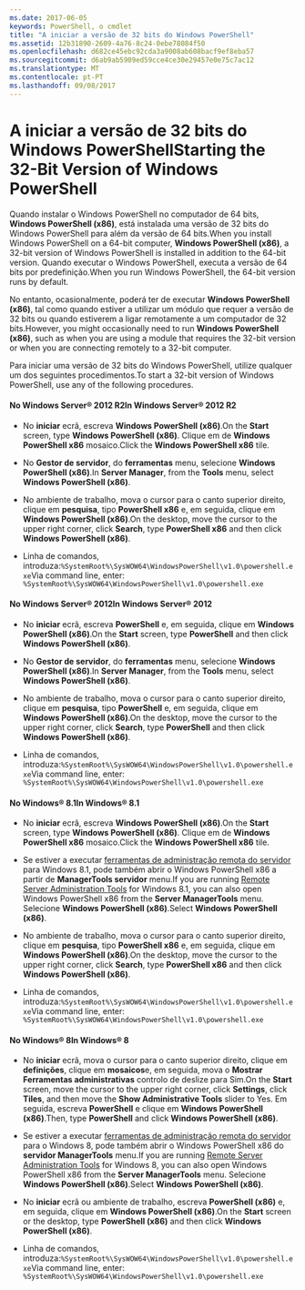 ```yaml
---
ms.date: 2017-06-05
keywords: PowerShell, o cmdlet
title: "A iniciar a versão de 32 bits do Windows PowerShell"
ms.assetid: 12b31890-2609-4a76-8c24-0ebe78084f50
ms.openlocfilehash: d682ce45ebc92cda3a9008ab608bacf9ef8eba57
ms.sourcegitcommit: d6ab9ab5909ed59cce4ce30e29457e0e75c7ac12
ms.translationtype: MT
ms.contentlocale: pt-PT
ms.lasthandoff: 09/08/2017
---
```

# <a name="starting-the-32-bit-version-of-windows-powershell"></a><span data-ttu-id="d4f40-103">A iniciar a versão de 32 bits do Windows PowerShell</span><span class="sxs-lookup"><span data-stu-id="d4f40-103">Starting the 32-Bit Version of Windows PowerShell</span></span>
<span data-ttu-id="d4f40-104">Quando instalar o Windows PowerShell no computador de 64 bits, **Windows PowerShell (x86)**, está instalada uma versão de 32 bits do Windows PowerShell para além da versão de 64 bits.</span><span class="sxs-lookup"><span data-stu-id="d4f40-104">When you install Windows PowerShell on a 64-bit computer, **Windows PowerShell (x86)**, a 32-bit version of Windows PowerShell is installed in addition to the 64-bit version.</span></span> <span data-ttu-id="d4f40-105">Quando executar o Windows PowerShell, executa a versão de 64 bits por predefinição.</span><span class="sxs-lookup"><span data-stu-id="d4f40-105">When you run Windows PowerShell, the 64-bit version runs by default.</span></span>

<span data-ttu-id="d4f40-106">No entanto, ocasionalmente, poderá ter de executar **Windows PowerShell (x86)**, tal como quando estiver a utilizar um módulo que requer a versão de 32 bits ou quando estiverem a ligar remotamente a um computador de 32 bits.</span><span class="sxs-lookup"><span data-stu-id="d4f40-106">However, you might occasionally need to run **Windows PowerShell (x86)**, such as when you are using a module that requires the 32-bit version or when you are connecting remotely to a 32-bit computer.</span></span>

<span data-ttu-id="d4f40-107">Para iniciar uma versão de 32 bits do Windows PowerShell, utilize qualquer um dos seguintes procedimentos.</span><span class="sxs-lookup"><span data-stu-id="d4f40-107">To start a 32-bit version of Windows PowerShell, use any of the following procedures.</span></span>

#### <a name="in-windows-server-2012-r2"></a><span data-ttu-id="d4f40-108">No Windows Server® 2012 R2</span><span class="sxs-lookup"><span data-stu-id="d4f40-108">In Windows Server® 2012 R2</span></span>

- <span data-ttu-id="d4f40-109">No **iniciar** ecrã, escreva **Windows PowerShell (x86)**.</span><span class="sxs-lookup"><span data-stu-id="d4f40-109">On the **Start** screen, type **Windows PowerShell (x86)**.</span></span> <span data-ttu-id="d4f40-110">Clique em de **Windows PowerShell x86** mosaico.</span><span class="sxs-lookup"><span data-stu-id="d4f40-110">Click the **Windows PowerShell x86** tile.</span></span>

- <span data-ttu-id="d4f40-111">No **Gestor de servidor**, do **ferramentas** menu, selecione **Windows PowerShell (x86)**.</span><span class="sxs-lookup"><span data-stu-id="d4f40-111">In **Server Manager**, from the **Tools** menu, select **Windows PowerShell (x86)**.</span></span>

- <span data-ttu-id="d4f40-112">No ambiente de trabalho, mova o cursor para o canto superior direito, clique em **pesquisa**, tipo **PowerShell x86** e, em seguida, clique em **Windows PowerShell (x86)**.</span><span class="sxs-lookup"><span data-stu-id="d4f40-112">On the desktop, move the cursor to the upper right corner, click **Search**, type **PowerShell x86** and then click **Windows PowerShell (x86)**.</span></span>

- <span data-ttu-id="d4f40-113">Linha de comandos, introduza:`%SystemRoot%\SysWOW64\WindowsPowerShell\v1.0\powershell.exe`</span><span class="sxs-lookup"><span data-stu-id="d4f40-113">Via command line, enter: `%SystemRoot%\SysWOW64\WindowsPowerShell\v1.0\powershell.exe`</span></span>

#### <a name="in-windows-server-2012"></a><span data-ttu-id="d4f40-114">No Windows Server® 2012</span><span class="sxs-lookup"><span data-stu-id="d4f40-114">In Windows Server® 2012</span></span>

- <span data-ttu-id="d4f40-115">No **iniciar** ecrã, escreva **PowerShell** e, em seguida, clique em **Windows PowerShell (x86)**.</span><span class="sxs-lookup"><span data-stu-id="d4f40-115">On the **Start** screen, type **PowerShell** and then click **Windows PowerShell (x86)**.</span></span>

- <span data-ttu-id="d4f40-116">No **Gestor de servidor**, do **ferramentas** menu, selecione **Windows PowerShell (x86)**.</span><span class="sxs-lookup"><span data-stu-id="d4f40-116">In **Server Manager**, from the **Tools** menu, select **Windows PowerShell (x86)**.</span></span>

- <span data-ttu-id="d4f40-117">No ambiente de trabalho, mova o cursor para o canto superior direito, clique em **pesquisa**, tipo **PowerShell** e, em seguida, clique em **Windows PowerShell (x86)**.</span><span class="sxs-lookup"><span data-stu-id="d4f40-117">On the desktop, move the cursor to the upper right corner, click **Search**, type **PowerShell** and then click **Windows PowerShell (x86)**.</span></span>

- <span data-ttu-id="d4f40-118">Linha de comandos, introduza:`%SystemRoot%\SysWOW64\WindowsPowerShell\v1.0\powershell.exe`</span><span class="sxs-lookup"><span data-stu-id="d4f40-118">Via command line, enter: `%SystemRoot%\SysWOW64\WindowsPowerShell\v1.0\powershell.exe`</span></span>

#### <a name="in-windows-81"></a><span data-ttu-id="d4f40-119">No Windows® 8.1</span><span class="sxs-lookup"><span data-stu-id="d4f40-119">In Windows® 8.1</span></span>

- <span data-ttu-id="d4f40-120">No **iniciar** ecrã, escreva **Windows PowerShell (x86)**.</span><span class="sxs-lookup"><span data-stu-id="d4f40-120">On the **Start** screen, type **Windows PowerShell (x86)**.</span></span> <span data-ttu-id="d4f40-121">Clique em de **Windows PowerShell x86** mosaico.</span><span class="sxs-lookup"><span data-stu-id="d4f40-121">Click the **Windows PowerShell x86** tile.</span></span>

- <span data-ttu-id="d4f40-122">Se estiver a executar [ferramentas de administração remota do servidor](http://go.microsoft.com/fwlink/?LinkID=304145) para Windows 8.1, pode também abrir o Windows PowerShell x86 a partir de **ManagerTools servidor** menu.</span><span class="sxs-lookup"><span data-stu-id="d4f40-122">If you are running [Remote Server Administration Tools](http://go.microsoft.com/fwlink/?LinkID=304145) for Windows 8.1, you can also open Windows PowerShell x86 from the **Server ManagerTools** menu.</span></span> <span data-ttu-id="d4f40-123">Selecione **Windows PowerShell (x86)**.</span><span class="sxs-lookup"><span data-stu-id="d4f40-123">Select **Windows PowerShell (x86)**.</span></span>

- <span data-ttu-id="d4f40-124">No ambiente de trabalho, mova o cursor para o canto superior direito, clique em **pesquisa**, tipo **PowerShell x86** e, em seguida, clique em **Windows PowerShell (x86)**.</span><span class="sxs-lookup"><span data-stu-id="d4f40-124">On the desktop, move the cursor to the upper right corner, click **Search**, type **PowerShell x86** and then click **Windows PowerShell (x86)**.</span></span>
   
- <span data-ttu-id="d4f40-125">Linha de comandos, introduza:`%SystemRoot%\SysWOW64\WindowsPowerShell\v1.0\powershell.exe`</span><span class="sxs-lookup"><span data-stu-id="d4f40-125">Via command line, enter: `%SystemRoot%\SysWOW64\WindowsPowerShell\v1.0\powershell.exe`</span></span>

#### <a name="in-windows-8"></a><span data-ttu-id="d4f40-126">No Windows® 8</span><span class="sxs-lookup"><span data-stu-id="d4f40-126">In Windows® 8</span></span>

- <span data-ttu-id="d4f40-127">No **iniciar** ecrã, mova o cursor para o canto superior direito, clique em **definições**, clique em **mosaicos**e, em seguida, mova o **Mostrar Ferramentas administrativas** controlo de deslize para Sim.</span><span class="sxs-lookup"><span data-stu-id="d4f40-127">On the **Start** screen, move the cursor to the upper right corner, click **Settings**, click **Tiles**, and then move the **Show Administrative Tools** slider to Yes.</span></span> <span data-ttu-id="d4f40-128">Em seguida, escreva **PowerShell** e clique em **Windows PowerShell (x86)**.</span><span class="sxs-lookup"><span data-stu-id="d4f40-128">Then, type **PowerShell** and click **Windows PowerShell (x86)**.</span></span>

- <span data-ttu-id="d4f40-129">Se estiver a executar [ferramentas de administração remota do servidor](http://www.microsoft.com/download/details.aspx?id=28972) para o Windows 8, pode também abrir o Windows PowerShell x86 do **servidor ManagerTools** menu.</span><span class="sxs-lookup"><span data-stu-id="d4f40-129">If you are running [Remote Server Administration Tools](http://www.microsoft.com/download/details.aspx?id=28972) for Windows 8, you can also open Windows PowerShell x86 from the **Server ManagerTools** menu.</span></span> <span data-ttu-id="d4f40-130">Selecione **Windows PowerShell (x86)**.</span><span class="sxs-lookup"><span data-stu-id="d4f40-130">Select **Windows PowerShell (x86)**.</span></span>

- <span data-ttu-id="d4f40-131">No **iniciar** ecrã ou ambiente de trabalho, escreva **PowerShell (x86)** e, em seguida, clique em **Windows PowerShell (x86)**.</span><span class="sxs-lookup"><span data-stu-id="d4f40-131">On the **Start** screen or the desktop, type **PowerShell (x86)** and then click **Windows PowerShell (x86)**.</span></span>

- <span data-ttu-id="d4f40-132">Linha de comandos, introduza:`%SystemRoot%\SysWOW64\WindowsPowerShell\v1.0\powershell.exe`</span><span class="sxs-lookup"><span data-stu-id="d4f40-132">Via command line, enter: `%SystemRoot%\SysWOW64\WindowsPowerShell\v1.0\powershell.exe`</span></span>


